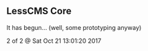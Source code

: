 LessCMS Core
------------

It has begun... (well, some prototyping anyway)

2 of 2 @ Sat Oct 21 13:01:20 2017
